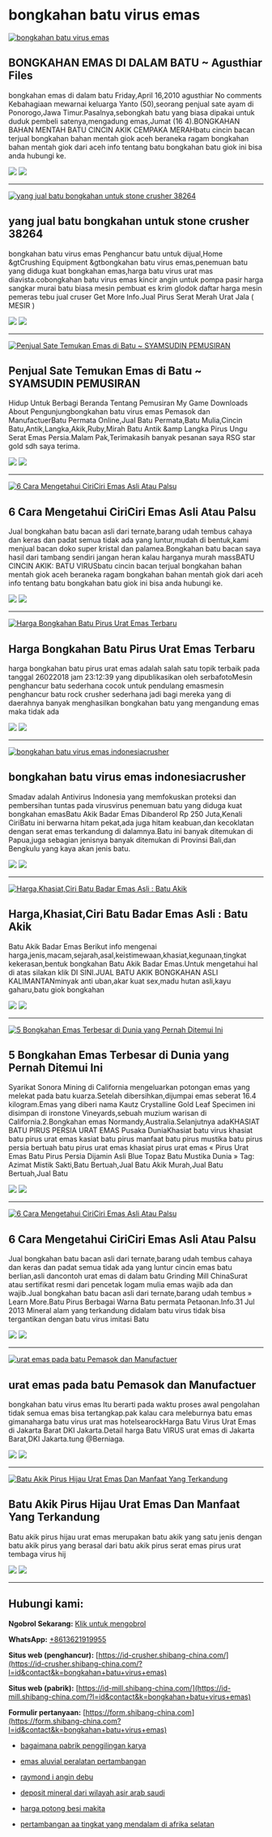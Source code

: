 # bongkahan batu virus emas

<a href="https://swt.shibang-china.com/?l=id&img&k=bongkahan+batu+virus+emas" target="_blank">![bongkahan batu virus emas](http://static.shibang-china.com/all-800x300/694.jpg)</a>

## BONGKAHAN EMAS DI DALAM BATU ~ Agusthiar Files
bongkahan emas di dalam batu Friday,April 16,2010 agusthiar No comments Kebahagiaan mewarnai keluarga Yanto (50),seorang penjual sate ayam di Ponorogo,Jawa Timur.Pasalnya,sebongkah batu yang biasa dipakai untuk duduk pembeli satenya,mengadung emas,Jumat (16 4).BONGKAHAN BAHAN MENTAH BATU CINCIN AKIK CEMPAKA MERAHbatu cincin bacan terjual bongkahan bahan mentah giok aceh beraneka ragam bongkahan bahan mentah giok dari aceh info tentang batu bongkahan batu giok ini bisa anda hubungi ke.


<a href="https://whatsapp.shibangsoft.com/WhatsApp.php" target="_blank" title="WhatsApp">![](http://static.shibang-china.com/icon/whatsapp.png)</a> <a href="https://swt.shibang-china.com/?l=id&icon&k=bongkahan+batu+virus+emas" target="_blank">![](http://static.shibang-china.com/icon/chat-id.png)</a>

---

<a href="https://swt.shibang-china.com/?l=id&img&k=bongkahan+batu+virus+emas" target="_blank">![yang jual batu bongkahan untuk stone crusher 38264](http://static.shibang-china.com/all-800x300/1434.jpg)</a>

## yang jual batu bongkahan untuk stone crusher 38264
bongkahan batu virus emas Penghancur batu untuk dijual,Home &gtCrushing Equipment &gtbongkahan batu virus emas,penemuan batu yang diduga kuat bongkahan emas,harga batu virus urat mas diavista.cobongkahan batu virus emas kincir angin untuk pompa pasir harga sangkar murai batu biasa mesin pembuat es krim glodok daftar harga mesin pemeras tebu jual cruser Get More Info.Jual Pirus Serat Merah Urat Jala ( MESIR )


<a href="https://whatsapp.shibangsoft.com/WhatsApp.php" target="_blank" title="WhatsApp">![](http://static.shibang-china.com/icon/whatsapp.png)</a> <a href="https://swt.shibang-china.com/?l=id&icon&k=bongkahan+batu+virus+emas" target="_blank">![](http://static.shibang-china.com/icon/chat-id.png)</a>

---

<a href="https://swt.shibang-china.com/?l=id&img&k=bongkahan+batu+virus+emas" target="_blank">![Penjual Sate Temukan Emas di Batu ~ SYAMSUDIN PEMUSIRAN](http://static.shibang-china.com/all-800x300/265.jpg)</a>

## Penjual Sate Temukan Emas di Batu ~ SYAMSUDIN PEMUSIRAN
Hidup Untuk Berbagi Beranda Tentang Pemusiran My Game Downloads About Pengunjungbongkahan batu virus emas Pemasok dan ManufactuerBatu Permata Online,Jual Batu Permata,Batu Mulia,Cincin Batu,Antik,Langka,Akik,Ruby,Mirah Batu Antik &amp Langka Pirus Ungu Serat Emas Persia.Malam Pak,Terimakasih banyak pesanan saya RSG star gold sdh saya terima.


<a href="https://whatsapp.shibangsoft.com/WhatsApp.php" target="_blank" title="WhatsApp">![](http://static.shibang-china.com/icon/whatsapp.png)</a> <a href="https://swt.shibang-china.com/?l=id&icon&k=bongkahan+batu+virus+emas" target="_blank">![](http://static.shibang-china.com/icon/chat-id.png)</a>

---

<a href="https://swt.shibang-china.com/?l=id&img&k=bongkahan+batu+virus+emas" target="_blank">![6 Cara Mengetahui CiriCiri Emas Asli Atau Palsu](http://static.shibang-china.com/all-800x300/206.jpg)</a>

## 6 Cara Mengetahui CiriCiri Emas Asli Atau Palsu
Jual bongkahan batu bacan asli dari ternate,barang udah tembus cahaya dan keras dan padat semua tidak ada yang luntur,mudah di bentuk,kami menjual bacan doko super kristal dan palamea.Bongkahan batu bacan saya hasil dari tambang sendiri jangan heran kalau harganya murah massBATU CINCIN AKIK: BATU VIRUSbatu cincin bacan terjual bongkahan bahan mentah giok aceh beraneka ragam bongkahan bahan mentah giok dari aceh info tentang batu bongkahan batu giok ini bisa anda hubungi ke.


<a href="https://whatsapp.shibangsoft.com/WhatsApp.php" target="_blank" title="WhatsApp">![](http://static.shibang-china.com/icon/whatsapp.png)</a> <a href="https://swt.shibang-china.com/?l=id&icon&k=bongkahan+batu+virus+emas" target="_blank">![](http://static.shibang-china.com/icon/chat-id.png)</a>

---

<a href="https://swt.shibang-china.com/?l=id&img&k=bongkahan+batu+virus+emas" target="_blank">![Harga Bongkahan Batu Pirus Urat Emas Terbaru](http://static.shibang-china.com/all-800x300/871.jpg)</a>

## Harga Bongkahan Batu Pirus Urat Emas Terbaru
harga bongkahan batu pirus urat emas adalah salah satu topik terbaik pada tanggal 26022018 jam 23:12:39 yang dipublikasikan oleh serbafotoMesin penghancur batu sederhana cocok untuk pendulang emasmesin penghancur batu rock crusher sederhana jadi bagi mereka yang di daerahnya banyak menghasilkan bongkahan batu yang mengandung emas maka tidak ada


<a href="https://whatsapp.shibangsoft.com/WhatsApp.php" target="_blank" title="WhatsApp">![](http://static.shibang-china.com/icon/whatsapp.png)</a> <a href="https://swt.shibang-china.com/?l=id&icon&k=bongkahan+batu+virus+emas" target="_blank">![](http://static.shibang-china.com/icon/chat-id.png)</a>

---

<a href="https://swt.shibang-china.com/?l=id&img&k=bongkahan+batu+virus+emas" target="_blank">![bongkahan batu virus emas indonesiacrusher](http://static.shibang-china.com/all-800x300/931.jpg)</a>

## bongkahan batu virus emas indonesiacrusher
Smadav adalah Antivirus Indonesia yang memfokuskan proteksi dan pembersihan tuntas pada virusvirus penemuan batu yang diduga kuat bongkahan emasBatu Akik Badar Emas Dibanderol Rp 250 Juta,Kenali CiriBatu ini berwarna hitam pekat,ada juga hitam keabuan,dan kecoklatan dengan serat emas terkandung di dalamnya.Batu ini banyak ditemukan di Papua,juga sebagian jenisnya banyak ditemukan di Provinsi Bali,dan Bengkulu yang kaya akan jenis batu.


<a href="https://whatsapp.shibangsoft.com/WhatsApp.php" target="_blank" title="WhatsApp">![](http://static.shibang-china.com/icon/whatsapp.png)</a> <a href="https://swt.shibang-china.com/?l=id&icon&k=bongkahan+batu+virus+emas" target="_blank">![](http://static.shibang-china.com/icon/chat-id.png)</a>

---

<a href="https://swt.shibang-china.com/?l=id&img&k=bongkahan+batu+virus+emas" target="_blank">![Harga,Khasiat,Ciri Batu Badar Emas Asli : Batu Akik](http://static.shibang-china.com/all-800x300/1118.jpg)</a>

## Harga,Khasiat,Ciri Batu Badar Emas Asli : Batu Akik
Batu Akik Badar Emas Berikut info mengenai harga,jenis,macam,sejarah,asal,keistimewaan,khasiat,kegunaan,tingkat kekerasan,bentuk bongkahan Batu Akik Badar Emas.Untuk mengetahui hal di atas silakan klik DI SINI.JUAL BATU AKIK BONGKAHAN ASLI KALIMANTANminyak anti uban,akar kuat sex,madu hutan asli,kayu gaharu,batu giok bongkahan


<a href="https://whatsapp.shibangsoft.com/WhatsApp.php" target="_blank" title="WhatsApp">![](http://static.shibang-china.com/icon/whatsapp.png)</a> <a href="https://swt.shibang-china.com/?l=id&icon&k=bongkahan+batu+virus+emas" target="_blank">![](http://static.shibang-china.com/icon/chat-id.png)</a>

---

<a href="https://swt.shibang-china.com/?l=id&img&k=bongkahan+batu+virus+emas" target="_blank">![5 Bongkahan Emas Terbesar di Dunia yang Pernah Ditemui Ini](http://static.shibang-china.com/all-800x300/323.jpg)</a>

## 5 Bongkahan Emas Terbesar di Dunia yang Pernah Ditemui Ini
Syarikat Sonora Mining di California mengeluarkan potongan emas yang melekat pada batu kuarza.Setelah dibersihkan,dijumpai emas seberat 16.4 kilogram.Emas yang diberi nama Kautz Crystalline Gold Leaf Specimen ini disimpan di ironstone Vineyards,sebuah muzium warisan di California.2.Bongkahan emas Normandy,Australia.Selanjutnya adaKHASIAT BATU PIRUS PERSIA URAT EMAS Pusaka DuniaKhasiat batu virus khasiat batu pirus urat emas kasiat batu pirus manfaat batu pirus mustika batu pirus persia bertuah batu pirus urat emas khasiat pirus urat emas « Pirus Urat Emas Batu Pirus Persia Dijamin Asli Blue Topaz Batu Mustika Dunia » Tag: Azimat Mistik Sakti,Batu Bertuah,Jual Batu Akik Murah,Jual Batu Bertuah,Jual Batu


<a href="https://whatsapp.shibangsoft.com/WhatsApp.php" target="_blank" title="WhatsApp">![](http://static.shibang-china.com/icon/whatsapp.png)</a> <a href="https://swt.shibang-china.com/?l=id&icon&k=bongkahan+batu+virus+emas" target="_blank">![](http://static.shibang-china.com/icon/chat-id.png)</a>

---

<a href="https://swt.shibang-china.com/?l=id&img&k=bongkahan+batu+virus+emas" target="_blank">![6 Cara Mengetahui CiriCiri Emas Asli Atau Palsu](http://static.shibang-china.com/all-800x300/354.jpg)</a>

## 6 Cara Mengetahui CiriCiri Emas Asli Atau Palsu
Jual bongkahan batu bacan asli dari ternate,barang udah tembus cahaya dan keras dan padat semua tidak ada yang luntur cincin emas batu berlian,asli dancontoh urat emas di dalam batu Grinding Mill ChinaSurat atau sertifikat resmi dari pencetak logam mulia emas wajib ada dan wajib.Jual bongkahan batu bacan asli dari ternate,barang udah tembus » Learn More.Batu Pirus Berbagai Warna Batu permata Petaonan.Info.31 Jul 2013 Mineral alam yang terkandung didalam batu virus tidak bisa tergantikan dengan batu virus imitasi Batu


<a href="https://whatsapp.shibangsoft.com/WhatsApp.php" target="_blank" title="WhatsApp">![](http://static.shibang-china.com/icon/whatsapp.png)</a> <a href="https://swt.shibang-china.com/?l=id&icon&k=bongkahan+batu+virus+emas" target="_blank">![](http://static.shibang-china.com/icon/chat-id.png)</a>

---

<a href="https://swt.shibang-china.com/?l=id&img&k=bongkahan+batu+virus+emas" target="_blank">![urat emas pada batu Pemasok dan Manufactuer](http://static.shibang-china.com/all-800x300/1421.jpg)</a>

## urat emas pada batu Pemasok dan Manufactuer
bongkahan batu virus emas Itu berarti pada waktu proses awal pengolahan tidak semua emas bisa tertangkap.pak kalau cara meleburnya batu emas gimanaharga batu virus urat mas hotelsearockHarga Batu Virus Urat Emas di Jakarta Barat DKI Jakarta.Detail harga Batu VIRUS urat emas di Jakarta Barat,DKI Jakarta.tung @Berniaga.


<a href="https://whatsapp.shibangsoft.com/WhatsApp.php" target="_blank" title="WhatsApp">![](http://static.shibang-china.com/icon/whatsapp.png)</a> <a href="https://swt.shibang-china.com/?l=id&icon&k=bongkahan+batu+virus+emas" target="_blank">![](http://static.shibang-china.com/icon/chat-id.png)</a>

---

<a href="https://swt.shibang-china.com/?l=id&img&k=bongkahan+batu+virus+emas" target="_blank">![Batu Akik Pirus Hijau Urat Emas Dan Manfaat Yang Terkandung](http://static.shibang-china.com/all-800x300/1036.jpg)</a>

## Batu Akik Pirus Hijau Urat Emas Dan Manfaat Yang Terkandung
Batu akik pirus hijau urat emas merupakan batu akik yang satu jenis dengan batu akik pirus yang berasal dari batu akik pirus serat emas pirus urat tembaga virus hij

<a href="https://whatsapp.shibangsoft.com/WhatsApp.php" target="_blank" title="WhatsApp">![](http://static.shibang-china.com/icon/whatsapp.png)</a> <a href="https://swt.shibang-china.com/?l=id&icon&k=bongkahan+batu+virus+emas" target="_blank">![](http://static.shibang-china.com/icon/chat-id.png)</a>

---
## Hubungi kami:

**Ngobrol Sekarang:** [Klik untuk mengobrol](https://swt.shibang-china.com?l=id&contact&k=bongkahan+batu+virus+emas)

**WhatsApp:**  [+8613621919955](https://whatsapp.shibangsoft.com/WhatsApp.php)

**Situs web (penghancur):** [https://id-crusher.shibang-china.com/](https://id-crusher.shibang-china.com/?l=id&contact&k=bongkahan+batu+virus+emas)

**Situs web (pabrik):** [https://id-mill.shibang-china.com/](https://id-mill.shibang-china.com/?l=id&contact&k=bongkahan+batu+virus+emas)

**Formulir pertanyaan:** [https://form.shibang-china.com](https://form.shibang-china.com?l=id&contact&k=bongkahan+batu+virus+emas)

* [bagaimana pabrik penggilingan karya](../33/bagaimana%20pabrik%20penggilingan%20karya.md)

* [emas aluvial peralatan pertambangan](../33/emas%20aluvial%20peralatan%20pertambangan.md)

* [raymond i angin debu](../31/raymond%20i%20angin%20debu.md)

* [deposit mineral dari wilayah asir arab saudi](../37/deposit%20mineral%20dari%20wilayah%20asir%20arab%20saudi.md)

* [harga potong besi makita](../32/harga%20potong%20besi%20makita.md)

* [pertambangan aa tingkat yang mendalam di afrika selatan](../37/pertambangan%20aa%20tingkat%20yang%20mendalam%20di%20afrika%20selatan.md)
